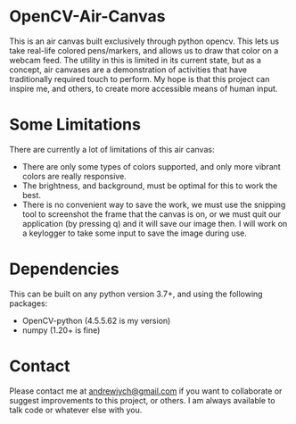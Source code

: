 # OpenCV-Air-Canvas

This is an air canvas built exclusively through python opencv. This lets us take real-life colored pens/markers, and allows us to draw that color on a webcam feed. The utility in this is limited in its current state, but as a concept, air canvases are a demonstration of activities that have traditionally required touch to perform. My hope is that this project can inspire me, and others, to create more accessible means of human input.

# Some Limitations

There are currently a lot of limitations of this air canvas:

- There are only some types of colors supported, and only more vibrant colors are really responsive.
- The brightness, and background, must be optimal for this to work the best.
- There is no convenient way to save the work, we must use the snipping tool to screenshot the frame that the canvas is on, or we must quit our application (by pressing q) and it will save our image then. I will work on a keylogger to take some input to save the image during use.

# Dependencies

This can be built on any python version 3.7+, and using the following packages:

- OpenCV-python (4.5.5.62 is my version)
- numpy (1.20+ is fine)

# Contact

Please contact me at andrewjych@gmail.com if you want to collaborate or suggest improvements to this project, or others. I am always available to talk code or whatever else with you.
